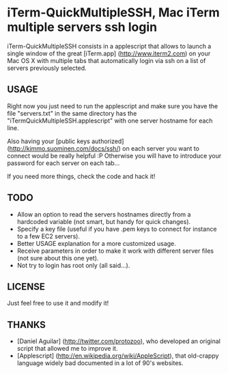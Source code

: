 # iTerm-QuickMultipleSSH, Mac iTerm multiple servers ssh login

iTerm-QuickMultipleSSH consists in a applescript that allows to launch a single 
window of the great [iTerm.app] (http://www.iterm2.com) on your Mac OS X with multiple tabs 
that automatically login via ssh on a list of servers previously selected.

## USAGE 

Right now you just need to run the applescript and make sure you have the file "servers.txt"
in the same directory has the "iTermQuickMultipleSSH.applescript" with one server hostname for each 
line.

Also having your [public keys authorized] (http://kimmo.suominen.com/docs/ssh/) on each server you want to connect would be really 
helpful :P Otherwise you will have to introduce your password for each server on each tab... 

If you need more things, check the code and hack it!

## TODO 

- Allow an option to read the servers hostnames directly from a hardcoded variable (not smart, but handy for quick changes).
- Specify a key file (useful if you have .pem keys to connect for instance to a few EC2 servers).
- Better USAGE explanation for a more customized usage.
- Receive parameters in order to make it work with different server files (not sure about this one yet).
- Not try to login has root only (all said...).

## LICENSE

Just feel free to use it and modify it! 

## THANKS 

 - [Daniel Aguilar] (http://twitter.com/protozoo), who developed an original script that allowed me to improve it. 
 - [Applescript] (http://en.wikipedia.org/wiki/AppleScript), that old-crappy language widely bad documented in a lot of 90's websites.